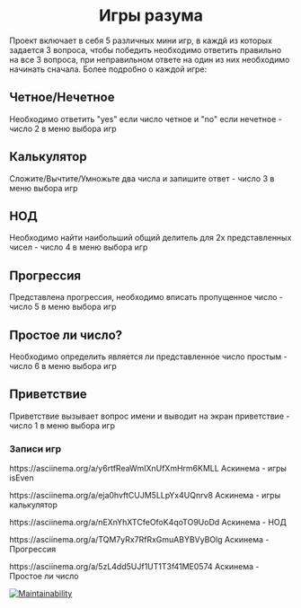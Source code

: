 <h1 align="center"> Игры разума</h1>
<p>Проект включает в себя 5 различных мини игр, в каждй из которых задается 3 вопроса, чтобы победить необходимо ответить правильно на все 3 вопроса, при неправильном ответе на один из них необходимо начинать сначала. Более подробно о каждой игре:</p>
<h2>Четное/Нечетное</h2>
<p>Необходимо ответить "yes" если число четное и "no" если нечетное - число 2 в меню выбора игр</p>
<h2>Калькулятор</h2>
<p>Сложите/Вычтите/Умножьте два числа и запишите ответ - число 3 в меню выбора игр</p>
<h2>НОД</h2>
<p>Необходимо найти наибольший общий делитель для 2х представленных чисел - число 4 в меню выбора игр</p>
<h2>Прогрессия</h2>
<p>Представлена прогрессия, необходимо вписать пропущенное число - число 5 в меню выбора игр</p>
<h2>Простое ли число?</h2>
<p>Необходимо определить является ли представленное число простым - число 6 в меню выбора игр</p>
<h2>Приветствие</h2>
<p>Приветствие вызывает вопрос имени и выводит на экран приветствие - число 1 в меню выбора игр</p>
<h3>Записи игр</h3>
<p>https://asciinema.org/a/y6rtfReaWmIXnUfXmHrm6KMLL
Аскинема - игры isEven</p>
<p>https://asciinema.org/a/eja0hvftCUJM5LLpYx4UQnrv8
Аскинема - игры калькулятор</p>
<p>https://asciinema.org/a/nEXnYhXTCfeOfoK4qoTO9UoDd
Аскинема - НОД</p>
<p>https://asciinema.org/a/TQM7yRx7RfRxGmuABYBVyBOlg
Аскинема - Прогрессия</p>
<p>https://asciinema.org/a/5zL4dd5UJf1UT1T3f41ME0574
Аскинема - Простое ли число</p>

[![Maintainability](https://api.codeclimate.com/v1/badges/289faaaef7f20dcc705f/maintainability)](https://codeclimate.com/github/hendfull1/java-project-61/maintainability)
